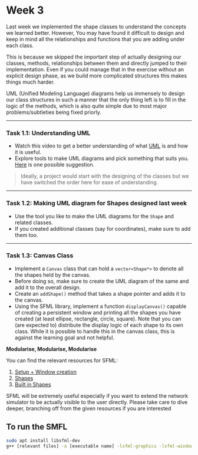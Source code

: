 # Week 3

Last week we implemented the shape classes to understand the concepts we learned better. However, You may have found it difficult to design and keep in mind all the relationships and functions that you are adding under each class.

This is because we skipped the important step of actually designing our classes, methods, relationships between them and directly jumped to their implementation. Even if you could manage that in the exercise without an explicit design phase, as we build more complicated structures this makes things much harder.

UML (Unified Modeling Language) diagrams help us immensely to design our class structures in such a manner that the only thing left is to fill in the logic of the methods, which is also quite simple due to most major problems/subtleties being fixed priorly.

---

### Task 1.1: Understanding UML

- Watch this video to get a better understanding of what [UML](https://www.youtube.com/watch?v=6XrL5jXmTwM) is and how it is useful.
- Explore tools to make UML diagrams and pick something that suits you. [Here](https://www.smartdraw.com/uml-diagram/uml-diagram-tool.htm) is one possible suggestion.

> Ideally, a project would start with the designing of the classes but we have switched the order here for ease of understanding.

---

### Task 1.2: Making UML diagram for Shapes designed last week

- Use the tool you like to make the UML diagrams for the `Shape` and related classes.
- If you created additional classes (say for coordinates), make sure to add them too.

---

### Task 1.3: Canvas Class

- Implement a `Canvas` class that can hold a `vector<Shape*>` to denote all the shapes held by the canvas.
- Before doing so, make sure to create the UML diagram of the same and add it to the overall design.
- Create an `addShape()` method that takes a shape pointer and adds it to the canvas.
- Using the SFML library, implement a function `displayCanvas()` capable of creating a persistent window and printing all the shapes you have created (at least ellipse, rectangle, circle, square). Note that you can (are expected to) distribute the display logic of each shape to its own class. While it is possible to handle this in the canvas class, this is against the learning goal and not helpful. 

**Modularise, Modularise, Modularise**

 You can find the relevant resources for SFML:
   1) [Setup + Window creation](https://www.youtube.com/watch?v=lftcRWAIycg)
   2) [Shapes](https://www.youtube.com/watch?v=cWgox89PZro)
   3) [Built in Shapes](https://www.sfml-dev.org/tutorials/3.0/graphics/shape/#custom-shape-types)


SFML will be extremely useful especially if you want to extend the network simulator to be actually visible to the user directly. Please take care to dive deeper, branching off from the given resources if you are interested  
## To run the SMFL 

```bash
sudo apt install libsfml-dev   
g++ [relevant files] -o [executable name] -lsfml-graphics -lsfml-window -lsfml-system
```
